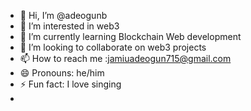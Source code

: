 - 👋 Hi, I’m @adeogunb
- 👀 I’m interested in web3
- 🌱 I’m currently learning Blockchain Web development
- 💞️ I’m looking to collaborate on web3 projects
- 📫 How to reach me :jamiuadeogun715@gmail.com
- 😄 Pronouns: he/him
- ⚡ Fun fact: I love singing
- 

<!---
adeogunb/adeogunb is a ✨ special ✨ repository because its `README.md` (this file) appears on your GitHub profile.
You can click the Preview link to take a look at your changes.
--->
